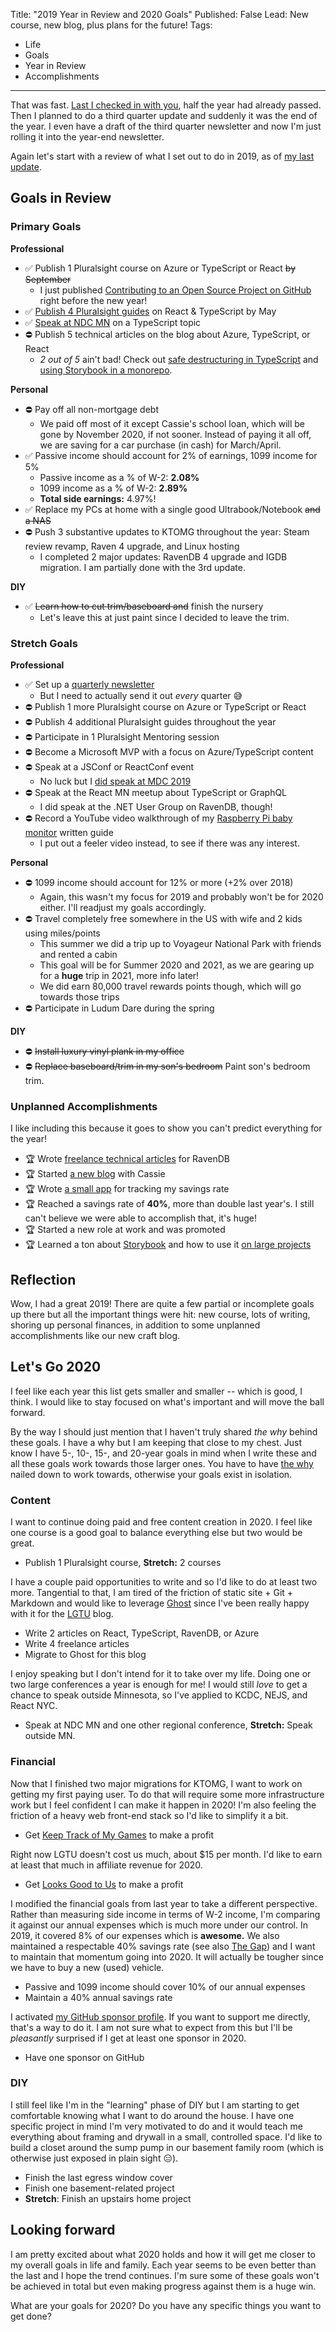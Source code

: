 Title: "2019 Year in Review and 2020 Goals"
Published: False
Lead: New course, new blog, plus plans for the future!
Tags:
- Life
- Goals
- Year in Review
- Accomplishments
---

That was fast. [Last I checked in with you](https://kamranicus.com/posts/2019-07-12-quarterly-2-update), half the year had already passed. Then I planned to do a third quarter update and suddenly it was the end of the year. I even have a draft of the third quarter newsletter and now I'm just rolling it into the year-end newsletter.

Again let's start with a review of what I set out to do in 2019, as of [my last update](https://kamranicus.com/posts/2019-07-12-quarterly-2-update).

## Goals in Review

### Primary Goals

**Professional**

- ✅ Publish 1 Pluralsight course on Azure or TypeScript or React ~~by September~~
  - I just published [Contributing to an Open Source Project on GitHub](tbd) right before the new year!
- ✅ [Publish 4 Pluralsight guides](/guides) on React & TypeScript by May
- ✅ [Speak at NDC MN](https://www.youtube.com/watch?v=mIejhIX7ObE) on a TypeScript topic
- ⛔ Publish 5 technical articles on the blog about Azure, TypeScript, or React
  - *2 out of 5* ain't bad! Check out [safe destructuring in TypeScript](https://kamranicus.com/posts/2019-06-26-typescript-safe-destructuring-patterns) and [using Storybook in a monorepo](https://kamranicus.com/posts/2019-09-12-using-storybook-in-a-monorepo).

**Personal**

- ⛔ Pay off all non-mortgage debt
  - We paid off most of it except Cassie's school loan, which will be gone by November 2020, if not sooner. Instead of paying it all off, we are saving for a car purchase (in cash) for March/April.
- ✅ Passive income should account for 2% of earnings, 1099 income for 5%
  - Passive income as a % of W-2: **2.08%**
  - 1099 income as a % of W-2: **2.89%**
  - **Total side earnings:** 4.97%!
- ✅ Replace my PCs at home with a single good Ultrabook/Notebook ~~and a NAS~~
- ⛔ Push 3 substantive updates to KTOMG throughout the year: Steam review revamp, Raven 4 upgrade, and Linux hosting
  - I completed 2 major updates: RavenDB 4 upgrade and IGDB migration. I am partially done with the 3rd update.

**DIY**

- ✅ ~~Learn how to cut trim/baseboard and~~ finish the nursery
  -  Let's leave this at just paint since I decided to leave the trim.

### Stretch Goals

**Professional**

- ✅ Set up a [quarterly newsletter](https://kamranicus.com/newsletter)
  - But I need to actually send it out _every_ quarter 😅
- ⛔ Publish 1 more Pluralsight course on Azure or TypeScript or React
- ⛔ Publish 4 additional Pluralsight guides throughout the year
- ⛔ Participate in 1 Pluralsight Mentoring session
- ⛔ Become a Microsoft MVP with a focus on Azure/TypeScript content
- ⛔ Speak at a JSConf or ReactConf event
  - No luck but I [did speak at MDC 2019](https://kamranicus.com/posts/2019-10-08-mdc-2019-flexible-ui-architecture-react-graphql)
- ⛔ Speak at the React MN meetup about TypeScript or GraphQL
  - I did speak at the .NET User Group on RavenDB, though!
- ⛔ Record a YouTube video walkthrough of my [Raspberry Pi baby monitor](https://kamranicus.com/guides/raspberry-pi-3-baby-monitor) written guide
  - I put out a feeler video instead, to see if there was any interest.

**Personal**

- ⛔ 1099 income should account for 12% or more (+2% over 2018)
  - Again, this wasn't my focus for 2019 and probably won't be for 2020 either. I'll readjust my goals accordingly.
- ⛔ Travel completely free somewhere in the US with wife and 2 kids using miles/points
  - This summer we did a trip up to Voyageur National Park with friends and rented a cabin
  - This goal will be for Summer 2020 and 2021, as we are gearing up for a **huge** trip in 2021, more info later!
  - We did earn 80,000 travel rewards points though, which will go towards those trips
- ⛔ Participate in Ludum Dare during the spring

**DIY**

- ⛔ ~~Install luxury vinyl plank in my office~~
- ⛔ ~~Replace baseboard/trim in my son's bedroom~~ Paint son's bedroom trim.

### Unplanned Accomplishments

I like including this because it goes to show you can't predict everything for the year!

- 🏆 Wrote [freelance technical articles](https://kamranicus.com/posts/2019-04-04-ravendb-data-modeling-with-indexes) for RavenDB
- 🏆 Started [a new blog](https://kamranicus.com/posts/2019-09-10-looks-good-to-us-blog-launch) with Cassie
- 🏆 Wrote [a small app](https://reachfi.app) for tracking my savings rate
- 🏆 Reached a savings rate of **40%**, more than double last year's. I still can't believe we were able to accomplish that, it's huge!
- 🏆 Started a new role at work and was promoted
- 🏆 Learned a ton about [Storybook](https://storybook.js.org) and how to use it [on large projects](https://kamranicus.com/posts/2019-09-12-using-storybook-in-a-monorepo)

## Reflection

Wow, I had a great 2019! There are quite a few partial or incomplete goals up there but all the important things were hit: new course, lots of writing, shoring up personal finances, in addition to some unplanned accomplishments like our new craft blog.

## Let's Go 2020

I feel like each year this list gets smaller and smaller -- which is good, I think. I would like to stay focused on what's important and will move the ball forward.

By the way I should just mention that I haven't truly shared *the why* behind these goals. I have a why but I am keeping that close to my chest. Just know I have 5-, 10-, 15-, and 20-year goals in mind when I write these and all these goals work towards those larger ones. You have to have [the why](https://www.ted.com/talks/simon_sinek_how_great_leaders_inspire_action?language=en) nailed down to work towards, otherwise your goals exist in isolation.

### Content

I want to continue doing paid and free content creation in 2020. I feel like one course is a good goal to balance everything else but two would be great.

- Publish 1 Pluralsight course, **Stretch:** 2 courses

I have a couple paid opportunities to write and so I'd like to do at least two more. Tangential to that, I am tired of the friction of static site + Git + Markdown and would like to leverage [Ghost](https://ghost.org) since I've been really happy with it for the [LGTU](https://looksgoodtous.com) blog.

- Write 2 articles on React, TypeScript, RavenDB, or Azure
- Write 4 freelance articles
- Migrate to Ghost for this blog

I enjoy speaking but I don't intend for it to take over my life. Doing one or two large conferences a year is enough for me! I would still _love_ to get a chance to speak outside Minnesota, so I've applied to KCDC, NEJS, and React NYC.

- Speak at NDC MN and one other regional conference, **Stretch:** Speak outside MN.

### Financial

Now that I finished two major migrations for KTOMG, I want to work on getting my first paying user. To do that will require some more infrastructure work but I feel confident I can make it happen in 2020! I'm also feeling the friction of a heavy web front-end stack so I'd like to simplify it a bit.

- Get [Keep Track of My Games](http://ktomg.com) to make a profit

Right now LGTU doesn't cost us much, about $15 per month. I'd like to earn at least that much in affiliate revenue for 2020.

- Get [Looks Good to Us](https://looksgoodtous.com) to make a profit

I modified the financial goals from last year to take a different perspective. Rather than measuring side income in terms of W-2 income, I'm comparing it against our annual expenses which is much more under our control. In 2019, it covered 8% of our expenses which is **awesome.** We also maintained a respectable 40% savings rate (see also [The Gap](https://esimoney.com/the-gap-is-the-key-to-wealth/)) and I want to maintain that momentum going into 2020. It will actually be tougher since we have to buy a new (used) vehicle.

- Passive and 1099 income should cover 10% of our annual expenses
- Maintain a 40% annual savings rate

I activated [my GitHub sponsor profile](https://github.com/sponsors/kamranayub). If you want to support me directly, that's a way to do it. I am not sure what to expect from this but I'll be _pleasantly_ surprised if I get at least one sponsor in 2020.

- Have one sponsor on GitHub

### DIY

I still feel like I'm in the "learning" phase of DIY but I am starting to get comfortable knowing what I want to do around the house. I have one specific project in mind I'm very motivated to do and it would teach me everything about framing and drywall in a small, controlled space. I'd like to build a closet around the sump pump in our basement family room (which is otherwise just exposed in plain sight 😑).

- Finish the last egress window cover
- Finish one basement-related project
- **Stretch**: Finish an upstairs home project

## Looking forward

I am pretty excited about what 2020 holds and how it will get me closer to my overall goals in life and family. Each year seems to be even better than the last and I hope the trend continues. I'm sure some of these goals won't be achieved in total but even making progress against them is a huge win.

What are your goals for 2020? Do you have any specific things you want to get done?